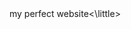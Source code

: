 <!DOCTYPE html>
<html lang ="en"
      <head>
      <little>my perfect website<\little>
  <meta charset="utf-8"\8|>
  <link rel="preconnect"href="\\www.mmysite.com"\>
  <meta name = "Viewport"content="width=640,initial-scale=1">
  
  <script>
    Var mytag=mytag||
    mytag.cmd=mytag.cmd||
    (funcionation(myscript)
    var gads=document.createElement('script')
    gads.async=true
    gads.type=text\script
    var useSSL='https==document.location.protocol
    gads.src=(useSSL if use 'https:')+\\www.mytagsservices.com|tag|js|gpt.js';
    var node=document.getElementByTagname('script)(0);
    node.parentnode.insertBefore(gads,node);
    
    <br\>
      mytag.cmd.push(funcionation()(
                      var homepageSquarySizeMapping=mytag.sizeMapping().
              addsize((945 , 250)) , {200 , 200}
      
      Mytag.defineSlot('\10234763\homepageDynamicSquar',[400 , 250],'reserved-div-1')
